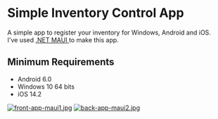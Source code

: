 # Simple Inventory Control App
A simple app to register your inventory for Windows, Android and iOS. 
<br>
I've used <a href="https://dotnet.microsoft.com/en-us/apps/maui">.NET MAUI </a> to make this app.

## Minimum Requirements

- Android 6.0<br>
- Windows 10 64 bits<br>
- iOS 14.2<br>


[![front-app-maui1.jpg](https://i.postimg.cc/rwbRsmkk/front-app-maui1.jpg)](https://postimg.cc/yDm8r7xQ)
[![back-app-maui2.jpg](https://i.postimg.cc/L8hZmPGD/back-app-maui2.jpg)](https://postimg.cc/18hzH8mV)
